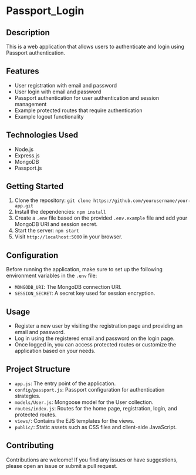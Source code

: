 # Passport_Login


## Description
This is a web application that allows users to authenticate and login using Passport authentication.

## Features
- User registration with email and password
- User login with email and password
- Passport authentication for user authentication and session management
- Example protected routes that require authentication
- Example logout functionality

## Technologies Used
- Node.js
- Express.js
- MongoDB
- Passport.js

## Getting Started
1. Clone the repository: `git clone https://github.com/yourusername/your-app.git`
2. Install the dependencies: `npm install`
3. Create a `.env` file based on the provided `.env.example` file and add your MongoDB URI and session secret.
4. Start the server: `npm start`
5. Visit `http://localhost:5000` in your browser.

## Configuration
Before running the application, make sure to set up the following environment variables in the `.env` file:

- `MONGODB_URI`: The MongoDB connection URI.
- `SESSION_SECRET`: A secret key used for session encryption.

## Usage
- Register a new user by visiting the registration page and providing an email and password.
- Log in using the registered email and password on the login page.
- Once logged in, you can access protected routes or customize the application based on your needs.

## Project Structure
- `app.js`: The entry point of the application.
- `config/passport.js`: Passport configuration for authentication strategies.
- `models/User.js`: Mongoose model for the User collection.
- `routes/index.js`: Routes for the home page, registration, login, and protected routes.
- `views/`: Contains the EJS templates for the views.
- `public/`: Static assets such as CSS files and client-side JavaScript.

## Contributing
Contributions are welcome! If you find any issues or have suggestions, please open an issue or submit a pull request.

